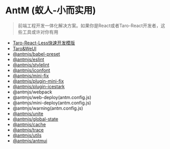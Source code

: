 # AntM (蚁人-小而实用)

> 前端工程开发一体化解决方案。如果你是React或者Taro-React开发者，这些工具或许对你有用

- [Taro-React-Less快速开发模版](https://github.com/AntmJS/temptaro)
- [Taro&WeUI](https://github.com/AntmJS/antm/tree/main/packages/weui-demo)
- [@antmjs/babel-preset](https://www.npmjs.com/package/@antmjs/babel-preset)
- [@antmjs/eslint](https://www.npmjs.com/package/@antmjs/eslint)
- [@antmjs/stylelint](https://www.npmjs.com/package/@antmjs/stylelint)
- [@antmjs/iconfont](https://www.npmjs.com/package/@antmjs/iconfont)
- [@antmjs/mini-fix](https://www.npmjs.com/package/@antmjs/mini-fix)
- [@antmjs/plugin-mini-fix](https://www.npmjs.com/package/@antmjs/plugin-mini-fix)
- [@antmjs/plugin-icestark](https://www.npmjs.com/package/@antmjs/plugin-icestark)
- @antmjs/webpack
- @antmjs/web-deploy(antm.config.js)
- @antmjs/mini-deploy(antm.config.js)
- @antmjs/warning(antm.config.js)
- [@antmjs/unite](https://www.npmjs.com/package/@antmjs/unite)
- [@antmjs/global-state](https://www.npmjs.com/package/@antmjs/global-state)
- [@antmjs/cache](https://www.npmjs.com/package/@antmjs/cache)
- [@antmjs/trace](https://www.npmjs.com/package/@antmjs/trace)
- [@antmjs/utils](https://www.npmjs.com/package/@antmjs/utils)
- [@antmjs/antmui](https://www.npmjs.com/package/@antmjs/antmui)
